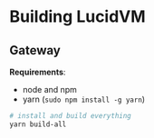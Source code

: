# Building LucidVM

## Gateway

**Requirements**:
- node and npm
- yarn (`sudo npm install -g yarn`)

```sh
# install and build everything
yarn build-all
```